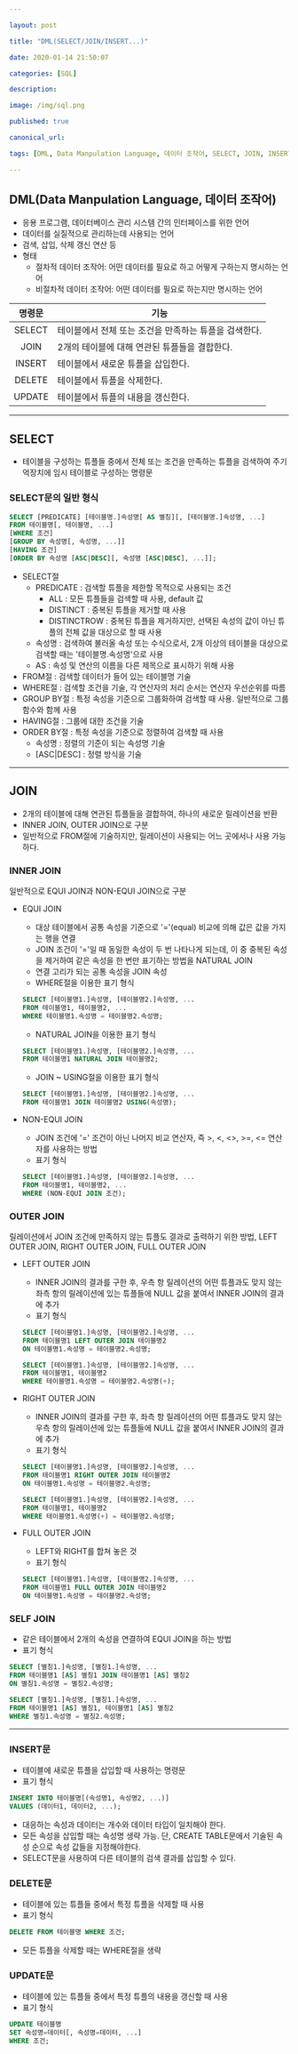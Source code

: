 ```yaml
---

layout: post

title: "DML(SELECT/JOIN/INSERT...)"

date: 2020-01-14 21:50:07

categories: [SQL]

description:

image: /img/sql.png

published: true

canonical_url:

tags: [DML, Data Manpulation Language, 데이터 조작어, SELECT, JOIN, INSERT, DELETE, UPDATE]

---
```


## DML(Data Manpulation Language, 데이터 조작어)

- 응용 프로그램, 데이터베이스 관리 시스템 간의 인터페이스를 위한 언어
- 데이터를 실질적으로 관리하는데 사용되는 언어
- 검색, 삽입, 삭제 갱신 연산 등
- 형태
  * 절차적 데이터 조작어: 어떤 데이터를 필요로 하고 어떻게 구하는지 명시하는 언어
  * 비절차적 데이터 조작어: 어떤 데이터를 필요로 하는지만 명시하는 언어

|명령문|기능|
|:---:|----|
|SELECT|테이블에서 전체 또는 조건을 만족하는 튜플을 검색한다.|
|JOIN|2개의 테이블에 대해 연관된 튜플들을 결합한다.|
|INSERT|테이블에서 새로운 튜플을 삽입한다.|
|DELETE|테이블에서 튜플을 삭제한다.|
|UPDATE|테이블에서 튜플의 내용을 갱신한다.|

----------------------------------------------------------

## SELECT

- 테이블을 구성하는 튜플들 중에서 전체 또는 조건을 만족하는 튜플을 검색하여 주기억장치에 임시 테이블로 구성하는 명령문

### SELECT문의 일반 형식

```sql
SELECT [PREDICATE] [테이블명.]속성명[ AS 별칭][, [테이블명.]속성명, ...]
FROM 테이블명[, 테이블명, ...]
[WHERE 조건]
[GROUP BY 속성명[, 속성명, ...]]
[HAVING 조건]
[ORDER BY 속성명 [ASC|DESC][, 속성명 [ASC|DESC], ...]];
```

- SELECT절
  * PREDICATE : 검색할 튜플을 제한할 목적으로 사용되는 조건
    + ALL : 모든 튜플들을 검색할 때 사용, default 값
    + DISTINCT : 중복된 튜플을 제거할 때 사용
    + DISTINCTROW : 중복된 튜플을 제거하지만, 선택된 속성의 값이 아닌 튜플의 전체 값을 대상으로 할 때 사용
  * 속성명 : 검색하여 불러올 속성 또는 수식으로서, 2개 이상의 테이블을 대상으로 검색할 때는 '테이블명.속성명'으로 사용
  * AS : 속성 및 연산의 이름을 다른 제목으로 표시하기 위해 사용
- FROM절 : 검색할 데이터가 들어 있는 테이블명 기술
- WHERE절 : 검색할 조건을 기술, 각 연산자의 처리 순서는 연산자 우선순위를 따름
- GROUP BY절 : 특정 속성을 기준으로 그룹화하여 검색할 때 사용. 일반적으로 그룹 함수와 함께 사용
- HAVING절 : 그룹에 대한 조건을 기술
- ORDER BY절 : 특정 속성을 기준으로 정렬하여 검색할 때 사용
  * 속성명 : 정렬의 기준이 되는 속성명 기술
  * [ASC\|DESC] : 정렬 방식을 기술

--------------------------------------------------------

## JOIN

- 2개의 테이블에 대해 연관된 튜플들을 결합하여, 하나의 새로운 릴레이션을 반환
- INNER JOIN, OUTER JOIN으로 구분
- 일반적으로 FROM절에 기술하지만, 릴레이션이 사용되는 어느 곳에서나 사용 가능하다.

### INNER JOIN

일반적으로 EQUI JOIN과 NON-EQUI JOIN으로 구분

- EQUI JOIN
  * 대상 테이블에서 공통 속성을 기준으로 '='(equal) 비교에 의해 값은 값을 가지는 행을 연결
  * JOIN 조건이 '='일 때 동일한 속성이 두 번 나타나게 되는데, 이 중 중복된 속성을 제거하여 같은 속성을 한 번만 표기하는 방법을 NATURAL JOIN
  * 연결 고리가 되는 공통 속성을 JOIN 속성
  * WHERE절을 이용한 표기 형식

  ```sql
  SELECT [테이블명1.]속성명, [테이블명2.]속성명, ...
  FROM 테이블명1, 테이블명2, ...
  WHERE 테이블명1.속성명 = 테이블명2.속성명;
  ```

  * NATURAL JOIN을 이용한 표기 형식

  ```sql
  SELECT [테이블명1.]속성명, [테이블명2.]속성명, ...
  FROM 테이블명1 NATURAL JOIN 테이블명2;
  ```

  * JOIN ~ USING절을 이용한 표기 형식

  ```sql
  SELECT [테이블명1.]속성명, [테이블명2.]속성명, ...
  FROM 테이블명1 JOIN 테이블명2 USING(속성명);
  ```

- NON-EQUI JOIN
  * JOIN 조건에 '=' 조건이 아닌 나머지 비교 연산자, 즉 >, <, <>, >=, <= 연산자를 사용하는 방법
  * 표기 형식

  ```sql
  SELECT [테이블명1.]속성명, [테이블명2.]속성명, ...
  FROM 테이블명1, 테이블명2, ...
  WHERE (NON-EQUI JOIN 조건);
  ```

### OUTER JOIN

릴레이션에서 JOIN 조건에 만족하지 않는 튜플도 결과로 출력하기 위한 방법, LEFT OUTER JOIN, RIGHT OUTER JOIN, FULL OUTER JOIN

- LEFT OUTER JOIN
  * INNER JOIN의 결과를 구한 후, 우측 항 릴레이션의 어떤 튜플과도 맞지 않는 좌측 항의 릴레이션에 있는 튜플들에 NULL 값을 붙여서 INNER JOIN의 결과에 추가
  * 표기 형식

  ```sql
  SELECT [테이블명1.]속성명, [테이블명2.]속성명, ...
  FROM 테이블명1 LEFT OUTER JOIN 테이블명2
  ON 테이블명1.속성명 = 테이블명2.속성명;
  ```

  ```sql
  SELECT [테이블명1.]속성명, [테이블명2.]속성명, ...
  FROM 테이블명1, 테이블명2
  WHERE 테이블명1.속성명 = 테이블명2.속성명(+);
  ```

- RIGHT OUTER JOIN
  * INNER JOIN의 결과를 구한 후, 좌측 항 릴레이션의 어떤 튜플과도 맞지 않는 우측 항의 릴레이션에 있는 튜플들에 NULL 값을 붙여서 INNER JOIN의 결과에 추가
  * 표기 형식

  ```sql
  SELECT [테이블명1.]속성명, [테이블명2.]속성명, ...
  FROM 테이블명1 RIGHT OUTER JOIN 테이블명2
  ON 테이블명1.속성명 = 테이블명2.속성명;
  ```

  ```sql
  SELECT [테이블명1.]속성명, [테이블명2.]속성명, ...
  FROM 테이블명1, 테이블명2
  WHERE 테이블명1.속성명(+) = 테이블명2.속성명;
  ```

- FULL OUTER JOIN
  * LEFT와 RIGHT를 합쳐 놓은 것
  * 표기 형식

  ```sql
  SELECT [테이블명1.]속성명, [테이블명2.]속성명, ...
  FROM 테이블명1 FULL OUTER JOIN 테이블명2
  ON 테이블명1.속성명 = 테이블명2.속성명;
  ```

### SELF JOIN
- 같은 테이블에서 2개의 속성을 연결하여 EQUI JOIN을 하는 방법
- 표기 형식

```sql
SELECT [별칭1.]속성명, [별칭1.]속성명, ...
FROM 테이블명1 [AS] 별칭1 JOIN 테이블명1 [AS] 별칭2
ON 별칭1.속성명 = 별칭2.속성명;
```

```sql
SELECT [별칭1.]속성명, [별칭1.]속성명, ...
FROM 테이블명1 [AS] 별칭1, 테이블명1 [AS] 별칭2
WHERE 별칭1.속성명 = 별칭2.속성명;
```

------------------------------------------------------

### INSERT문
- 테이블에 새로운 튜플을 삽입할 때 사용하는 명령문
- 표기 형식

```sql
INSERT INTO 테이블명[(속성명1, 속성명2, ...)]
VALUES (데이터1, 데이터2, ...);
```

- 대응하는 속성과 데이터는 개수와 데이터 타입이 일치해야 한다.
- 모든 속성을 삽입할 때는 속성명 생략 가능. 단, CREATE TABLE문에서 기술된 속성 순으로 속성 값들을 지정해야한다.
- SELECT문을 사용하여 다른 테이블의 검색 결과를 삽입할 수 있다.

### DELETE문
- 테이블에 있는 튜플들 중에서 특정 튜플을 삭제할 때 사용
- 표기 형식

```sql
DELETE FROM 테이블명 WHERE 조건;
```

- 모든 튜플을 삭제할 때는 WHERE절을 생략

### UPDATE문
- 테이블에 있는 튜플들 중에서 특정 튜플의 내용을 갱신할 때 사용
- 표기 형식

```sql
UPDATE 테이블명
SET 속성명=데이터[, 속성명=데이터, ...]
WHERE 조건;
```
